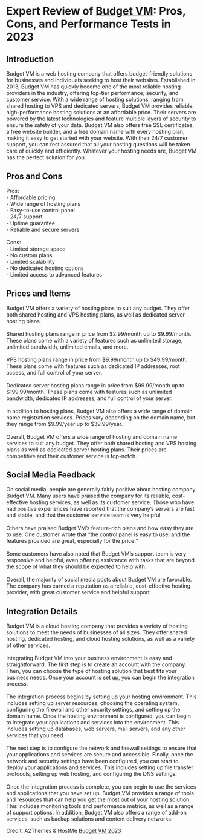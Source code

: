 <h1>Expert Review of <a href="https://a2themes.com/budget-vm-reviews">Budget VM</a>: Pros, Cons, and Performance Tests in 2023</h1>
<h2>Introduction</h2>
Budget VM is a web hosting company that offers budget-friendly solutions for businesses and individuals seeking to host their websites. Established in 2013, Budget VM has quickly become one of the most reliable hosting providers in the industry, offering top-tier performance, security, and customer service. With a wide range of hosting solutions, ranging from shared hosting to VPS and dedicated servers, Budget VM provides reliable, high-performance hosting solutions at an affordable price. Their servers are powered by the latest technologies and feature multiple layers of security to ensure the safety of your data. Budget VM also offers free SSL certificates, a free website builder, and a free domain name with every hosting plan, making it easy to get started with your website. With their 24/7 customer support, you can rest assured that all your hosting questions will be taken care of quickly and efficiently. Whatever your hosting needs are, Budget VM has the perfect solution for you.
<h2>Pros and Cons</h2>
Pros:<br>- Affordable pricing<br>- Wide range of hosting plans<br>- Easy-to-use control panel<br>- 24/7 support<br>- Uptime guarantee<br>- Reliable and secure servers<br><br>Cons:<br>- Limited storage space<br>- No custom plans<br>- Limited scalability<br>- No dedicated hosting options<br>- Limited access to advanced features
<h2>Prices and Items</h2>
Budget VM offers a variety of hosting plans to suit any budget. They offer both shared hosting and VPS hosting plans, as well as dedicated server hosting plans. <br><br>Shared hosting plans range in price from $2.99/month up to $9.99/month. These plans come with a variety of features such as unlimited storage, unlimited bandwidth, unlimited emails, and more. <br><br>VPS hosting plans range in price from $9.99/month up to $49.99/month. These plans come with features such as dedicated IP addresses, root access, and full control of your server. <br><br>Dedicated server hosting plans range in price from $99.99/month up to $199.99/month. These plans come with features such as unlimited bandwidth, dedicated IP addresses, and full control of your server. <br><br>In addition to hosting plans, Budget VM also offers a wide range of domain name registration services. Prices vary depending on the domain name, but they range from $9.99/year up to $39.99/year. <br><br>Overall, Budget VM offers a wide range of hosting and domain name services to suit any budget. They offer both shared hosting and VPS hosting plans as well as dedicated server hosting plans. Their prices are competitive and their customer service is top-notch.
<h2>Social Media Feedback</h2>
On social media, people are generally fairly positive about hosting company Budget VM. Many users have praised the company for its reliable, cost-effective hosting services, as well as its customer service. Those who have had positive experiences have reported that the company’s servers are fast and stable, and that the customer service team is very helpful.<br><br>Others have praised Budget VM’s feature-rich plans and how easy they are to use. One customer wrote that “the control panel is easy to use, and the features provided are great, especially for the price.”<br><br>Some customers have also noted that Budget VM’s support team is very responsive and helpful, even offering assistance with tasks that are beyond the scope of what they should be expected to help with.<br><br>Overall, the majority of social media posts about Budget VM are favorable. The company has earned a reputation as a reliable, cost-effective hosting provider, with great customer service and helpful support.
<h2>Integration Details</h2>
Budget VM is a cloud hosting company that provides a variety of hosting solutions to meet the needs of businesses of all sizes. They offer shared hosting, dedicated hosting, and cloud hosting solutions, as well as a variety of other services.<br><br>Integrating Budget VM into your business environment is easy and straightforward. The first step is to create an account with the company. Then, you can choose the type of hosting solution that best fits your business needs. Once your account is set up, you can begin the integration process.<br><br>The integration process begins by setting up your hosting environment. This includes setting up server resources, choosing the operating system, configuring the firewall and other security settings, and setting up the domain name. Once the hosting environment is configured, you can begin to integrate your applications and services into the environment. This includes setting up databases, web servers, mail servers, and any other services that you need.<br><br>The next step is to configure the network and firewall settings to ensure that your applications and services are secure and accessible. Finally, once the network and security settings have been configured, you can start to deploy your applications and services. This includes setting up file transfer protocols, setting up web hosting, and configuring the DNS settings.<br><br>Once the integration process is complete, you can begin to use the services and applications that you have set up. Budget VM provides a range of tools and resources that can help you get the most out of your hosting solution. This includes monitoring tools and performance metrics, as well as a range of support options. In addition, Budget VM also offers a range of add-on services, such as backup solutions and content delivery networks.
<p>Credit: A2Themes & HostMe <a href="https://a2themes.com/budget-vm-reviews">Budget VM 2023</a></p>